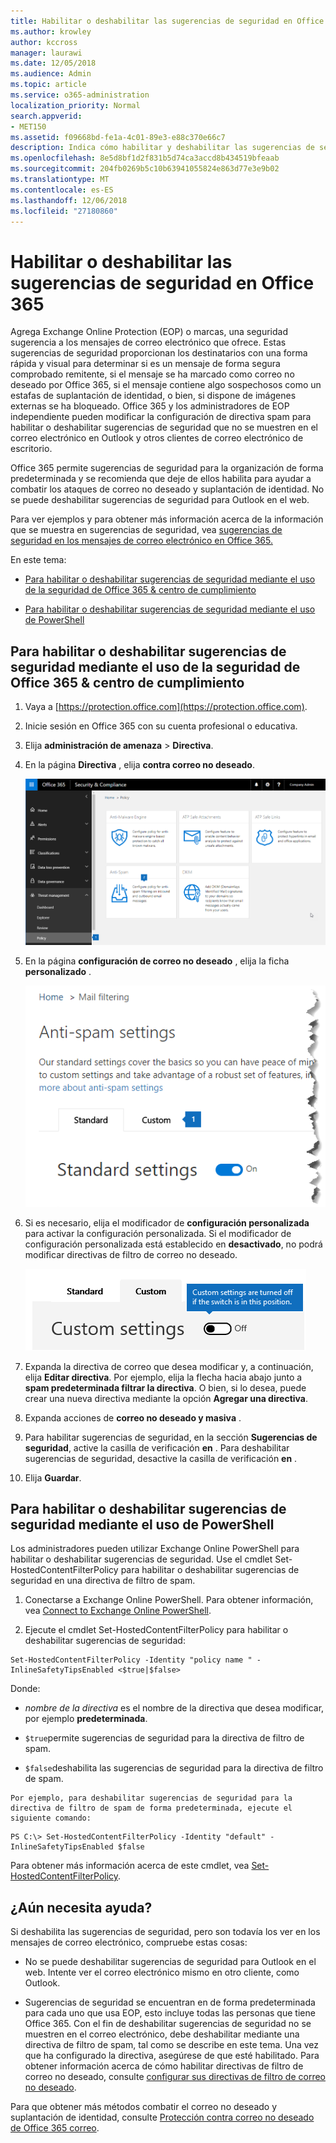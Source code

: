 ```yaml
---
title: Habilitar o deshabilitar las sugerencias de seguridad en Office 365
ms.author: krowley
author: kccross
manager: laurawi
ms.date: 12/05/2018
ms.audience: Admin
ms.topic: article
ms.service: o365-administration
localization_priority: Normal
search.appverid:
- MET150
ms.assetid: f09668bd-fe1a-4c01-89e3-e88c370e66c7
description: Indica cómo habilitar y deshabilitar las sugerencias de seguridad en los mensajes de correo electrónico de los administradores de Office 365 y elevación de privilegios.
ms.openlocfilehash: 8e5d8bf1d2f831b5d74ca3accd8b434519bfeaab
ms.sourcegitcommit: 204fb0269b5c10b63941055824e863d77e3e9b02
ms.translationtype: MT
ms.contentlocale: es-ES
ms.lasthandoff: 12/06/2018
ms.locfileid: "27180860"
---
```

# <a name="enable-or-disable-safety-tips-in-office-365"></a>Habilitar o deshabilitar las sugerencias de seguridad en Office 365

Agrega Exchange Online Protection (EOP) o marcas, una seguridad sugerencia a los mensajes de correo electrónico que ofrece. Estas sugerencias de seguridad proporcionan los destinatarios con una forma rápida y visual para determinar si es un mensaje de forma segura comprobado remitente, si el mensaje se ha marcado como correo no deseado por Office 365, si el mensaje contiene algo sospechosos como un estafas de suplantación de identidad, o bien, si dispone de imágenes externas se ha bloqueado. Office 365 y los administradores de EOP independiente pueden modificar la configuración de directiva spam para habilitar o deshabilitar sugerencias de seguridad que no se muestren en el correo electrónico en Outlook y otros clientes de correo electrónico de escritorio. 
  
Office 365 permite sugerencias de seguridad para la organización de forma predeterminada y se recomienda que deje de ellos habilita para ayudar a combatir los ataques de correo no deseado y suplantación de identidad. No se puede deshabilitar sugerencias de seguridad para Outlook en el web.
  
Para ver ejemplos y para obtener más información acerca de la información que se muestra en sugerencias de seguridad, vea [sugerencias de seguridad en los mensajes de correo electrónico en Office 365.](safety-tips-in-office-365.md)
  
En este tema:
  
- [Para habilitar o deshabilitar sugerencias de seguridad mediante el uso de la seguridad de Office 365 &amp; centro de cumplimiento](enable-or-disable-safety-tips.md#SandCCsafetytip)
    
- [Para habilitar o deshabilitar sugerencias de seguridad mediante el uso de PowerShell](enable-or-disable-safety-tips.md#pshellsafetytip)
    
## <a name="to-enable-or-disable-safety-tips-by-using-the-office-365-security-amp-compliance-center"></a>Para habilitar o deshabilitar sugerencias de seguridad mediante el uso de la seguridad de Office 365 &amp; centro de cumplimiento
<a name="SandCCsafetytip"> </a>

1. Vaya a [https://protection.office.com](https://protection.office.com).
    
2. Inicie sesión en Office 365 con su cuenta profesional o educativa.
    
3. Elija **administración de amenaza** \> **Directiva**. 
    
4. En la página **Directiva** , elija **contra correo no deseado**.
    
    ![Esta captura de pantalla muestra cómo llegar a la página de configuración contra correo no deseado en la seguridad &amp; centro de cumplimiento.](media/b8eb2ee3-2eb1-4ea2-b138-f6d7fb2e23de.png)
  
5. En la página **configuración de correo no deseado** , elija la ficha **personalizado** . 
    
    ![Esta captura de pantalla muestra la ubicación de la ficha personalizada en la página de configuración contra correo no deseado en la seguridad &amp; centro de cumplimiento.](media/1d688d23-e6f3-4de5-84a7-e8ce31786193.png)
  
6. Si es necesario, elija el modificador de **configuración personalizada** para activar la configuración personalizada. Si el modificador de configuración personalizada está establecido en **desactivado**, no podrá modificar directivas de filtro de correo no deseado.
    
    ![Esta captura de pantalla muestra los filtros contra correo no deseado personalizados desactivado de configuración de la directiva.](media/94f900ad-b556-4a31-a3ac-acfcd72e71b8.png)
  
7. Expanda la directiva de correo que desea modificar y, a continuación, elija **Editar directiva**. Por ejemplo, elija la flecha hacia abajo junto a **spam predeterminada filtrar la directiva**. O bien, si lo desea, puede crear una nueva directiva mediante la opción **Agregar una directiva**.
    
8. Expanda acciones de **correo no deseado y masiva** . 
    
9. Para habilitar sugerencias de seguridad, en la sección **Sugerencias de seguridad**, active la casilla de verificación **en** . Para deshabilitar sugerencias de seguridad, desactive la casilla de verificación **en** . 
    
10. Elija **Guardar**.
    
## <a name="to-enable-or-disable-safety-tips-by-using-powershell"></a>Para habilitar o deshabilitar sugerencias de seguridad mediante el uso de PowerShell
<a name="pshellsafetytip"> </a>

Los administradores pueden utilizar Exchange Online PowerShell para habilitar o deshabilitar sugerencias de seguridad. Use el cmdlet Set-HostedContentFilterPolicy para habilitar o deshabilitar sugerencias de seguridad en una directiva de filtro de spam.
  
1. Conectarse a Exchange Online PowerShell. Para obtener información, vea [Connect to Exchange Online PowerShell](http://go.microsoft.com/fwlink/p/?LinkId=396554).
    
2. Ejecute el cmdlet Set-HostedContentFilterPolicy para habilitar o deshabilitar sugerencias de seguridad:
    
  ```
  Set-HostedContentFilterPolicy -Identity "policy name " -InlineSafetyTipsEnabled <$true|$false>
  ```

Donde:
    
  -  *nombre de la directiva* es el nombre de la directiva que desea modificar, por ejemplo **predeterminada**.
    
  -  `$true`permite sugerencias de seguridad para la directiva de filtro de spam. 
    
  -  `$false`deshabilita las sugerencias de seguridad para la directiva de filtro de spam. 
    
    Por ejemplo, para deshabilitar sugerencias de seguridad para la directiva de filtro de spam de forma predeterminada, ejecute el siguiente comando:
    
  ```
  PS C:\> Set-HostedContentFilterPolicy -Identity "default" -InlineSafetyTipsEnabled $false
  ```

Para obtener más información acerca de este cmdlet, vea [Set-HostedContentFilterPolicy](https://technet.microsoft.com/library/jj200781.aspx).
    
## <a name="still-need-help"></a>¿Aún necesita ayuda?
<a name="pshellsafetytip"> </a>

Si deshabilita las sugerencias de seguridad, pero son todavía los ver en los mensajes de correo electrónico, compruebe estas cosas:
  
- No se puede deshabilitar sugerencias de seguridad para Outlook en el web. Intente ver el correo electrónico mismo en otro cliente, como Outlook.
    
- Sugerencias de seguridad se encuentran en de forma predeterminada para cada uno que usa EOP, esto incluye todas las personas que tiene Office 365. Con el fin de deshabilitar sugerencias de seguridad no se muestren en el correo electrónico, debe deshabilitar mediante una directiva de filtro de spam, tal como se describe en este tema. Una vez que ha configurado la directiva, asegúrese de que esté habilitado. Para obtener información acerca de cómo habilitar directivas de filtro de correo no deseado, consulte [configurar sus directivas de filtro de correo no deseado](https://technet.microsoft.com/library/jj200684.aspx).
    
Para que obtener más métodos combatir el correo no deseado y suplantación de identidad, consulte [Protección contra correo no deseado de Office 365 correo](anti-spam-protection.md).
  

